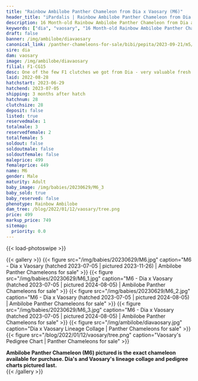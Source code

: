 ```yaml
---
title: "Rainbow Ambilobe Panther Chameleon from Dia x Vaosary (M6)"
header_title: "iPardalis | Rainbow Ambilobe Panther Chameleon from Dia x Vaosary | M6"
description: 16 Month-old Rainbow Ambilobe Panther Chameleon from Dia and Vaosary. One of the few F1 clutches we got from Dia - very valuable fresh genetics x one of our best 5th gen females. We've included sire and dam dendrograms if available, but you can view our Dia or Vaosary breeder pages for more information.
keywords: ["dia", "vaosary", "16 Month-old Rainbow Ambilobe Panther Chameleon", "baby chameleons for sale", "buy panther chameleon", "panther for sale", "ambilobe panther chameleons for sale", "ambilobe panther chameleon for sale"]
draft: false
banner: /img/ambilobe/diavaosary
canonical_link: /panther-chameleons-for-sale/bibi/pepita/2023-09-21/m5/
sire: dia
dam: vaosary
image: /img/ambilobe/diavaosary
filial: F1-CG15
desc: One of the few F1 clutches we got from Dia - very valuable fresh genetics x one of our best 5th gen females.
laid: 2022-08-28
hatchstart: 2023-06-29
hatchend: 2023-07-05
shipping: 3 months after hatch
hatchnum: 28
clutchsize: 28
deposit: false
listed: true
reservedmale: 1
totalmale: 3
reservedfemale: 2
totalfemale: 5
soldout: false
soldoutmale: false
soldoutfemale: false
maleprice: 499
femaleprice: 449
name: M6
gender: Male
maturity: Adult
baby_image: /img/babies/20230629/M6_3
baby_sold: true
baby_reserved: false
phenotype: Rainbow Ambilobe
dam_tree: /blog/2022/01/12/vaosary/tree.png
price: 499
markup_price: 749
sitemap: 
  priority: 0.0
---
```


{{< load-photoswipe >}}

{{< gallery >}}
  {{< figure src="/img/babies/20230629/M6.jpg" caption="M6 - Dia x Vaosary (hatched 2023-07-05 | pictured 2023-11-26) | Ambilobe Panther Chameleons for sale" >}}
  {{< figure src="/img/babies/20230629/M6_1.jpg" caption="M6 - Dia x Vaosary (hatched 2023-07-05 | pictured 2024-08-05) | Ambilobe Panther Chameleons for sale" >}}
  {{< figure src="/img/babies/20230629/M6_2.jpg" caption="M6 - Dia x Vaosary (hatched 2023-07-05 | pictured 2024-08-05) | Ambilobe Panther Chameleons for sale" >}}
  {{< figure src="/img/babies/20230629/M6_3.jpg" caption="M6 - Dia x Vaosary (hatched 2023-07-05 | pictured 2024-08-05) | Ambilobe Panther Chameleons for sale" >}}
  {{< figure src="/img/ambilobe/diavaosary.jpg" caption="Dia x Vaosary Lineage Collage | Panther Chameleons for sale" >}}
  {{< figure src="/blog/2022/01/12/vaosary/tree.png" caption="Vaosary's Pedigree Chart | Panther Chameleons for sale" >}}
  <figcaption itemprop="description"><strong>Ambilobe Panther Chameleon (M6) pictured is the exact chameleon available for purchase. Dia's and Vaosary's lineage collage and pedigree charts pictured last.</strong></figcaption>
{{< /gallery >}}
